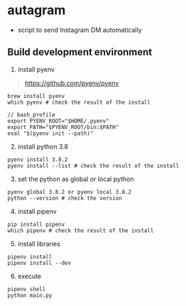# autagram
- script to send Instagram DM automatically

## Build development environment
1. install pyenv
> https://github.com/pyenv/pyenv
```
brew install pyenv
which pyenv # check the result of the install
```
```
// bash_profile
export PYENV_ROOT="$HOME/.pyenv"
export PATH="$PYENV_ROOT/bin:$PATH"
eval "$(pyenv init --path)"
```

2. install python 3.8
```
pyenv install 3.8.2
pyenv install --list # check the result of the install
```

3. set the python as global or local python
```
pyenv global 3.8.2 or pyenv local 3.8.2
python --version # check the version
```

4. install pipenv
```
pip install pipenv
which pipenv # check the result of the install
```

5. install libraries
```
pipenv install
pipenv install --dev
```

6. execute
```
pipenv shell
python main.py
```
